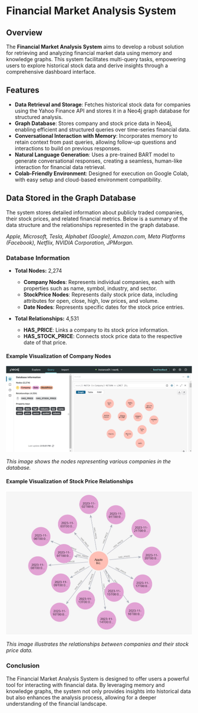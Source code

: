 # Financial Market Analysis System

## Overview

The **Financial Market Analysis System** aims to develop a robust solution for retrieving and analyzing financial market data using memory and knowledge graphs. This system facilitates multi-query tasks, empowering users to explore historical stock data and derive insights through a comprehensive dashboard interface.

## Features

- **Data Retrieval and Storage**: Fetches historical stock data for companies using the Yahoo Finance API and stores it in a Neo4j graph database for structured analysis.
- **Graph Database**: Stores company and stock price data in Neo4j, enabling efficient and structured queries over time-series financial data.
- **Conversational Interaction with Memory**: Incorporates memory to retain context from past queries, allowing follow-up questions and interactions to build on previous responses.
- **Natural Language Generation**: Uses a pre-trained BART model to generate conversational responses, creating a seamless, human-like interaction for financial data retrieval.
- **Colab-Friendly Environment**: Designed for execution on Google Colab, with easy setup and cloud-based environment compatibility.

## Data Stored in the Graph Database

The system stores detailed information about publicly traded companies, their stock prices, and related financial metrics. Below is a summary of the data structure and the relationships represented in the graph database.

*Apple, Microsoft, Tesla, Alphabet (Google), Amazon.com, Meta Platforms (Facebook), Netflix, NVIDIA Corporation, JPMorgan.*

### Database Information

- **Total Nodes:** 2,274
  - **Company Nodes**: Represents individual companies, each with properties such as name, symbol, industry, and sector.
  - **StockPrice Nodes**: Represents daily stock price data, including attributes for open, close, high, low prices, and volume.
  - **Date Nodes**: Represents specific dates for the stock price entries.

- **Total Relationships:** 4,531
  - **HAS_PRICE**: Links a company to its stock price information.
  - **HAS_STOCK_PRICE**: Connects stock price data to the respective date of that price.

#### Example Visualization of Company Nodes

![Company Nodes](images/companies.jpg)

*This image shows the nodes representing various companies in the database.*

#### Example Visualization of Stock Price Relationships

![Stock Price Relationships](images/Relationship.jpg)

*This image illustrates the relationships between companies and their stock price data.*

### Conclusion

The Financial Market Analysis System is designed to offer users a powerful tool for interacting with financial data. By leveraging memory and knowledge graphs, the system not only provides insights into historical data but also enhances the analysis process, allowing for a deeper understanding of the financial landscape.



